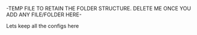 -TEMP FILE TO RETAIN THE FOLDER STRUCTURE. DELETE ME ONCE YOU ADD ANY FILE/FOLDER HERE-

Lets keep all the configs here